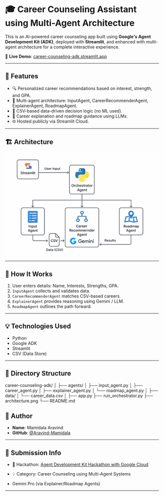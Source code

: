 # 🎓 Career Counseling Assistant using Multi-Agent Architecture

This is an AI-powered career counseling app built using **Google's Agent Development Kit (ADK)**, deployed with **Streamlit**, and enhanced with multi-agent architecture for a complete interactive experience.

🔗 **Live Demo**: [career-counseling-adk.streamlit.app](https://career-counseling-adk.streamlit.app/)

---

## 🧠 Features

- 🔍 Personalized career recommendations based on interest, strength, and GPA.
- 🤖 Multi-agent architecture: InputAgent, CareerRecommenderAgent, ExplainerAgent, RoadmapAgent.
- 📄 CSV-based data-driven decision logic (no ML used).
- 🧭 Career explanation and roadmap guidance using LLMs.
- 🌐 Hosted publicly via Streamlit Cloud.

---

## 🏗️ Architecture

![Architecture](./Architecture.png)

---

## 🚀 How It Works

1. User enters details: Name, Interests, Strengths, GPA.
2. `InputAgent` collects and validates data.
3. `CareerRecommenderAgent` matches CSV-based careers.
4. `ExplainerAgent` provides reasoning using Gemini / LLM.
5. `RoadmapAgent` outlines the path forward.

---

## 💡 Technologies Used

- Python
- Google ADK
- Streamlit
- CSV (Data Store)

---

## 📁 Directory Structure

career-counseling-adk/
│
├── agents/
│ ├── input_agent.py
│ ├── career_agent.py
│ ├── explainer_agent.py
│ └── roadmap_agent.py
│
├── data/
│ └── career_data.csv
│
├── app.py
├── run_orchestrator.py
├── architecture.png
└── README.md

## 🙋 Author

- **Name**: Mamidala Aravind
- **GitHub**: [@Aravind-Mamidala](https://github.com/Aravind-Mamidala)

---

## 📢 Submission Info

- 🔧 Hackathon: [Agent Development Kit Hackathon with Google Cloud](https://devpost.com/)
- 💡 Category: Career Counseling using Multi-Agent Systems

- Gemini Pro (via Explainer/Roadmap Agents)

---
